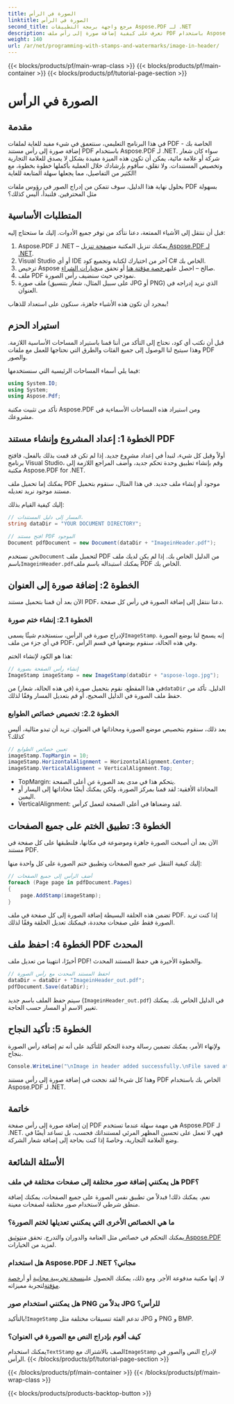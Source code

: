```yaml
---
title: الصورة في الرأس
linktitle: الصورة في الرأس
second_title: مرجع واجهة برمجة التطبيقات Aspose.PDF لـ .NET
description: تعرف على كيفية إضافة صورة إلى رأس ملف PDF باستخدام Aspose.PDF لـ .NET في هذا البرنامج التعليمي خطوة بخطوة.
weight: 140
url: /ar/net/programming-with-stamps-and-watermarks/image-in-header/
---
```


{{< blocks/products/pf/main-wrap-class >}}
{{< blocks/products/pf/main-container >}}
{{< blocks/products/pf/tutorial-page-section >}}

# الصورة في الرأس

## مقدمة

في هذا البرنامج التعليمي، سنتعمق في شيء مفيد للغاية لملفات PDF الخاصة بك - إضافة صورة إلى رأس مستند PDF باستخدام Aspose.PDF لـ .NET. سواء كان شعار شركة أو علامة مائية، يمكن أن تكون هذه الميزة مفيدة بشكل لا يصدق للعلامة التجارية وتخصيص المستندات. ولا تقلق، سأقوم بإرشادك خلال العملية بأكملها خطوة بخطوة، مع الكثير من التفاصيل، مما يجعلها سهلة المتابعة للغاية!

بحلول نهاية هذا الدليل، سوف تتمكن من إدراج الصور في رؤوس ملفات PDF بسهولة مثل المحترفين. فلنبدأ، أليس كذلك؟

## المتطلبات الأساسية

قبل أن ننتقل إلى الأشياء الممتعة، دعنا نتأكد من توفر جميع الأدوات. إليك ما ستحتاج إليه:

1.  Aspose.PDF لـ .NET – يمكنك تنزيل المكتبة من[صفحة تنزيل Aspose.PDF لـ .NET](https://releases.aspose.com/pdf/net/).
2. Visual Studio أو أي IDE آخر من اختيارك لكتابة وتجميع كود C# الخاص بك.
3.  ترخيص Aspose صالح – احصل عليه[رخصة مؤقتة هنا](https://purchase.aspose.com/temporary-license/) أو تحقق من[خيارات الشراء](https://purchase.aspose.com/buy).
4. ملف PDF نموذجي حيث سنضيف رأس الصورة.
5. ملف صورة (على سبيل المثال، شعار بتنسيق JPG أو PNG) الذي تريد إدراجه في العنوان.

بمجرد أن تكون هذه الأشياء جاهزة، سنكون على استعداد للذهاب!

## استيراد الحزم

قبل أن نكتب أي كود، نحتاج إلى التأكد من أننا قمنا باستيراد المساحات الأساسية اللازمة. وهذا سيتيح لنا الوصول إلى جميع الفئات والطرق التي نحتاجها للعمل مع ملفات PDF والصور.

فيما يلي أسماء المساحات الرئيسية التي سنستخدمها:

```csharp
using System.IO;
using System;
using Aspose.Pdf;
```

تأكد من تثبيت مكتبة Aspose.PDF ومن استيراد هذه المساحات الأسماءية في مشروعك.

## الخطوة 1: إعداد المشروع وإنشاء مستند PDF

أولاً وقبل كل شيء، لنبدأ في إعداد مشروع جديد. إذا لم تكن قد قمت بذلك بالفعل، فافتح برنامج Visual Studio، وقم بإنشاء تطبيق وحدة تحكم جديد، وأضف المراجع اللازمة إلى مكتبة Aspose.PDF for .NET.

يمكنك إما تحميل ملف PDF موجود أو إنشاء ملف جديد. في هذا المثال، سنقوم بتحميل مستند موجود نريد تعديله.

إليك كيفية القيام بذلك:

```csharp
// المسار إلى دليل المستندات.
string dataDir = "YOUR DOCUMENT DIRECTORY";

// افتح مستند PDF الموجود
Document pdfDocument = new Document(dataDir + "ImageinHeader.pdf");
```

 نحن نستخدم`Document` لتحميل ملف PDF من الدليل الخاص بك. إذا لم يكن لديك ملف باسم`ImageinHeader.pdf`يمكنك استبداله باسم ملف PDF الخاص بك.

## الخطوة 2: إضافة صورة إلى العنوان

الآن بعد أن قمنا بتحميل مستند PDF، دعنا ننتقل إلى إضافة الصورة في رأس كل صفحة.

### الخطوة 2.1: إنشاء ختم صورة
 لإدراج صورة في الرأس، سنستخدم شيئًا يسمى`ImageStamp`. إنه يسمح لنا بوضع الصورة في أي جزء من ملف PDF، وفي هذه الحالة، سنقوم بوضعها في قسم الرأس.

هذا هو الكود لإنشاء الختم:

```csharp
// إنشاء رأس الصفحة بصورة
ImageStamp imageStamp = new ImageStamp(dataDir + "aspose-logo.jpg");
```

 في هذا المقطع، نقوم بتحميل صورة (في هذه الحالة، شعار) من`dataDir` الدليل. تأكد من حفظ ملف الصورة في الدليل الصحيح، أو قم بتعديل المسار وفقًا لذلك.

### الخطوة 2.2: تخصيص خصائص الطوابع
بعد ذلك، سنقوم بتخصيص موضع الصورة ومحاذاتها في العنوان. تريد أن تبدو مثالية، أليس كذلك؟

```csharp
// تعيين خصائص الطوابع
imageStamp.TopMargin = 10;
imageStamp.HorizontalAlignment = HorizontalAlignment.Center;
imageStamp.VerticalAlignment = VerticalAlignment.Top;
```

- TopMargin: يتحكم هذا في مدى بعد الصورة عن أعلى الصفحة.
- المحاذاة الأفقية: لقد قمنا بمركز الصورة، ولكن يمكنك أيضًا محاذاتها إلى اليسار أو اليمين.
- VerticalAlignment: لقد وضعناها في أعلى الصفحة لتعمل كرأس.

## الخطوة 3: تطبيق الختم على جميع الصفحات

الآن بعد أن أصبحت الصورة جاهزة وموضوعة في مكانها، فلنطبقها على كل صفحة في مستند PDF.

إليك كيفية التنقل عبر جميع الصفحات وتطبيق ختم الصورة على كل واحدة منها:

```csharp
// أضف الرأس إلى جميع الصفحات
foreach (Page page in pdfDocument.Pages)
{
    page.AddStamp(imageStamp);
}
```

تضمن هذه الحلقة البسيطة إضافة الصورة إلى كل صفحة في ملف PDF. إذا كنت تريد الصورة فقط على صفحات محددة، فيمكنك تعديل الحلقة وفقًا لذلك.

## الخطوة 4: احفظ ملف PDF المحدث

أخيرًا، انتهينا من تعديل ملف PDF! والخطوة الأخيرة هي حفظ المستند المحدث.

```csharp
// احفظ المستند المحدث مع رأس الصورة
dataDir = dataDir + "ImageinHeader_out.pdf";
pdfDocument.Save(dataDir);
```

سيتم حفظ الملف باسم جديد (`ImageinHeader_out.pdf`) في الدليل الخاص بك. يمكنك تغيير الاسم أو المسار حسب الحاجة.

## الخطوة 5: تأكيد النجاح

ولإنهاء الأمر، يمكنك تضمين رسالة وحدة التحكم للتأكيد على أنه تم إضافة رأس الصورة بنجاح.

```csharp
Console.WriteLine("\nImage in header added successfully.\nFile saved at " + dataDir);
```

وهذا كل شيء! لقد نجحت في إضافة صورة إلى رأس مستند PDF الخاص بك باستخدام Aspose.PDF لـ .NET.

## خاتمة

إن إضافة صورة إلى رأس صفحة PDF هي مهمة سهلة عندما تستخدم Aspose.PDF لـ .NET. فهي لا تعمل على تحسين المظهر المرئي لمستنداتك فحسب، بل تساعد أيضًا في وضع العلامة التجارية، وخاصةً إذا كنت بحاجة إلى إضافة شعار الشركة.

## الأسئلة الشائعة

### هل يمكنني إضافة صور مختلفة إلى صفحات مختلفة في ملف PDF؟
نعم، يمكنك ذلك! فبدلاً من تطبيق نفس الصورة على جميع الصفحات، يمكنك إضافة منطق شرطي لاستخدام صور مختلفة لصفحات معينة.

### ما هي الخصائص الأخرى التي يمكنني تعديلها لختم الصورة؟
 يمكنك التحكم في خصائص مثل العتامة والدوران والتدرج. تحقق من[توثيق Aspose.PDF](https://reference.aspose.com/pdf/net/) لمزيد من الخيارات.

### هل استخدام Aspose.PDF لـ .NET مجاني؟
 لا، إنها مكتبة مدفوعة الأجر. ومع ذلك، يمكنك الحصول على[نسخة تجريبية مجانية](https://releases.aspose.com/) أو أ[رخصة مؤقتة](https://purchase.aspose.com/temporary-license/)لتجربة مميزاته.

### هل يمكنني استخدام صور PNG بدلاً من JPG للرأس؟
 بالتأكيد!`ImageStamp` تدعم الفئة تنسيقات مختلفة مثل JPG و PNG و BMP.

### كيف أقوم بإدراج النص مع الصورة في العنوان؟
 يمكنك استخدام`TextStamp` الصف بالاشتراك مع`ImageStamp` لإدراج النص والصور في الرأس.
{{< /blocks/products/pf/tutorial-page-section >}}

{{< /blocks/products/pf/main-container >}}
{{< /blocks/products/pf/main-wrap-class >}}

{{< blocks/products/products-backtop-button >}}

